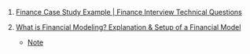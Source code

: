 1. [Finance Case Study Example | Finance Interview Technical Questions](https://youtu.be/qURd_jDrQsI)

2. [What is Financial Modeling? Explanation & Setup of a Financial Model](https://youtu.be/RghUyVCSdM4)
    - [Note](./Note/What_Is_Financial_Modeling_Explanation_n_Setup_of_a_Financial_Model.md)